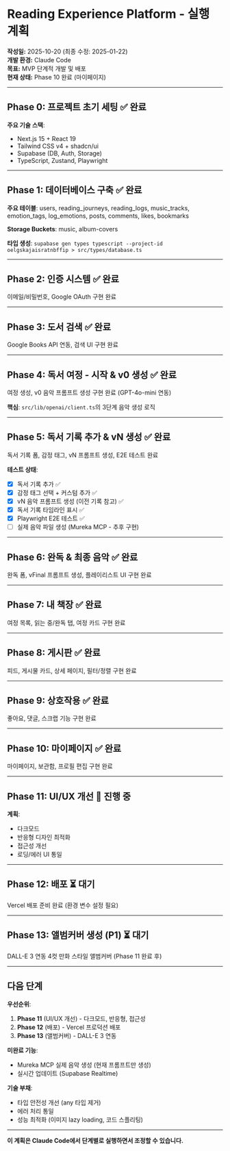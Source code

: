 # Reading Experience Platform - 실행 계획

**작성일:** 2025-10-20 (최종 수정: 2025-01-22)  
**개발 환경:** Claude Code  
**목표:** MVP 단계적 개발 및 배포  
**현재 상태:** Phase 10 완료 (마이페이지)

---

## Phase 0: 프로젝트 초기 세팅 ✅ 완료

**주요 기술 스택**:
- Next.js 15 + React 19
- Tailwind CSS v4 + shadcn/ui
- Supabase (DB, Auth, Storage)
- TypeScript, Zustand, Playwright



---

## Phase 1: 데이터베이스 구축 ✅ 완료

**주요 테이블**: users, reading_journeys, reading_logs, music_tracks, emotion_tags, log_emotions, posts, comments, likes, bookmarks

**Storage Buckets**: music, album-covers

**타입 생성**: `supabase gen types typescript --project-id oelgskajaisratnbffip > src/types/database.ts`

---

## Phase 2: 인증 시스템 ✅ 완료

이메일/비밀번호, Google OAuth 구현 완료

---

## Phase 3: 도서 검색 ✅ 완료

Google Books API 연동, 검색 UI 구현 완료

---

## Phase 4: 독서 여정 - 시작 & v0 생성 ✅ 완료

여정 생성, v0 음악 프롬프트 생성 구현 완료 (GPT-4o-mini 연동)

**핵심**: `src/lib/openai/client.ts`의 3단계 음악 생성 로직

---

## Phase 5: 독서 기록 추가 & vN 생성 ✅ 완료

독서 기록 폼, 감정 태그, vN 프롬프트 생성, E2E 테스트 완료

**테스트 상태**:
- [x] 독서 기록 추가 ✅
- [x] 감정 태그 선택 + 커스텀 추가 ✅
- [x] vN 음악 프롬프트 생성 (이전 기록 참고) ✅
- [x] 독서 기록 타임라인 표시 ✅
- [x] Playwright E2E 테스트 ✅
- [ ] 실제 음악 파일 생성 (Mureka MCP - 추후 구현)

---

## Phase 6: 완독 & 최종 음악 ✅ 완료

완독 폼, vFinal 프롬프트 생성, 플레이리스트 UI 구현 완료

---

## Phase 7: 내 책장 ✅ 완료

여정 목록, 읽는 중/완독 탭, 여정 카드 구현 완료

---

## Phase 8: 게시판 ✅ 완료

피드, 게시물 카드, 상세 페이지, 필터/정렬 구현 완료

---

## Phase 9: 상호작용 ✅ 완료

좋아요, 댓글, 스크랩 기능 구현 완료

---

## Phase 10: 마이페이지 ✅ 완료

마이페이지, 보관함, 프로필 편집 구현 완료

---

## Phase 11: UI/UX 개선 🔄 진행 중

**계획**:
- 다크모드
- 반응형 디자인 최적화
- 접근성 개선
- 로딩/에러 UI 통일

---

## Phase 12: 배포 ⏳ 대기

Vercel 배포 준비 완료 (환경 변수 설정 필요)

---

## Phase 13: 앨범커버 생성 (P1) ⏳ 대기

DALL-E 3 연동 4컷 만화 스타일 앨범커버 (Phase 11 완료 후)

---

## 다음 단계

**우선순위**:
1. **Phase 11** (UI/UX 개선) - 다크모드, 반응형, 접근성
2. **Phase 12** (배포) - Vercel 프로덕션 배포
3. **Phase 13** (앨범커버) - DALL-E 3 연동

**미완료 기능**:
- Mureka MCP 실제 음악 생성 (현재 프롬프트만 생성)
- 실시간 업데이트 (Supabase Realtime)

**기술 부채**:
- 타입 안전성 개선 (any 타입 제거)
- 에러 처리 통일
- 성능 최적화 (이미지 lazy loading, 코드 스플리팅)

---

**이 계획은 Claude Code에서 단계별로 실행하면서 조정할 수 있습니다.**
